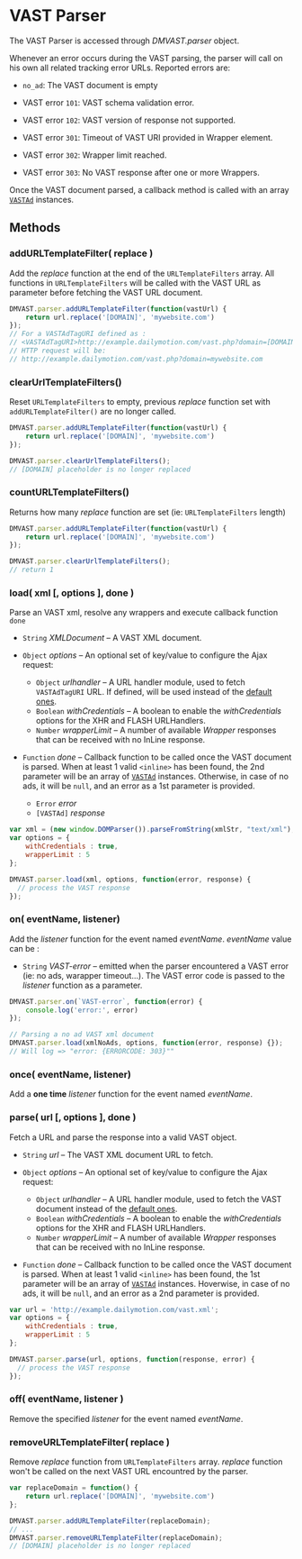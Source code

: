 # VAST Parser
The VAST Parser is accessed through *DMVAST.parser* object.

Whenever an error occurs during the VAST parsing, the parser will call on his own all related tracking error URLs. Reported errors are:

* `no_ad`: The VAST document is empty

* VAST error `101`: VAST schema validation error.

* VAST error `102`: VAST version of response not supported.

* VAST error `301`: Timeout of VAST URI provided in Wrapper element.

* VAST error `302`: Wrapper limit reached.

* VAST error `303`: No VAST response after one or more Wrappers.

Once the VAST document parsed, a callback method is called with an array [`VASTAd`](https://github.com/dailymotion/vast-client-js/tree/master/src/ad.coffee) instances.

## Methods

### addURLTemplateFilter( replace )
Add the *replace* function at the end of the `URLTemplateFilters` array. All functions in `URLTemplateFilters`  will be called with the VAST URL as parameter before fetching the VAST URL document.

``` javascript
DMVAST.parser.addURLTemplateFilter(function(vastUrl) {
    return url.replace('[DOMAIN]', 'mywebsite.com')
});
// For a VASTAdTagURI defined as :
// <VASTAdTagURI>http://example.dailymotion.com/vast.php?domain=[DOMAIN]</VASTAdTagURI>
// HTTP request will be:
// http://example.dailymotion.com/vast.php?domain=mywebsite.com
```

### clearUrlTemplateFilters()
Reset `URLTemplateFilters` to empty, previous *replace* function set with `addURLTemplateFilter()` are no longer called.

``` javascript
DMVAST.parser.addURLTemplateFilter(function(vastUrl) {
    return url.replace('[DOMAIN]', 'mywebsite.com')
});

DMVAST.parser.clearUrlTemplateFilters();
// [DOMAIN] placeholder is no longer replaced
```

### countURLTemplateFilters()
Returns how many *replace* function are set (ie: `URLTemplateFilters` length)

``` javascript
DMVAST.parser.addURLTemplateFilter(function(vastUrl) {
    return url.replace('[DOMAIN]', 'mywebsite.com')
});

DMVAST.parser.clearUrlTemplateFilters();
// return 1
```

### load( xml [, options ], done )
Parse an VAST xml, resolve any wrappers and execute callback function `done`

* `String` *XMLDocument* – A VAST XML document.

* `Object` *options* – An optional set of key/value to configure the Ajax request:
  * `Object` *urlhandler* – A URL handler module, used to fetch `VASTAdTagURI` URL. If defined, will be used instead of the [default ones](https://github.com/dailymotion/vast-client-js/tree/master/src/urlhandlers).
  * `Boolean` *withCredentials* – A boolean to enable the *withCredentials* options for the XHR and FLASH URLHandlers.
  * `Number` *wrapperLimit* – A number of available *Wrapper* responses that can be received with no InLine response.

* `Function` *done* – Callback function to be called once the VAST document is parsed. When at least 1 valid `<inline>` has been found, the 2nd parameter will be an array of [`VASTAd`](https://github.com/dailymotion/vast-client-js/tree/master/src/ad.coffee) instances. Otherwise, in case of no ads, it will be `null`, and an error as a 1st parameter is provided.
  * `Error` *error*
  * `[VASTAd]` *response*

``` javascript
var xml = (new window.DOMParser()).parseFromString(xmlStr, "text/xml");
var options = {
    withCredentials : true,
    wrapperLimit : 5
};

DMVAST.parser.load(xml, options, function(error, response) {
  // process the VAST response
});
```

### on( eventName, listener)
Add the *listener* function for the event named *eventName*. *eventName* value can be :
* `String` *VAST-error* – emitted when the parser encountered a VAST error (ie: no ads, warapper timeout...). The VAST error code is passed to the *listener* function as a parameter.
``` javascript
DMVAST.parser.on(`VAST-error`, function(error) {
    console.log('error:', error)
});

// Parsing a no ad VAST xml document
DMVAST.parser.load(xmlNoAds, options, function(error, response) {});
// Will log => "error: {ERRORCODE: 303}""
```

### once( eventName, listener)
Add a **one time** *listener* function for the event named *eventName*.

### parse( url [, options ], done )
Fetch a URL and parse the response into a valid VAST object.

* `String` *url* – The VAST XML document URL to fetch.

* `Object` *options* – An optional set of key/value to configure the Ajax request:
  * `Object` *urlhandler* – A URL handler module, used to fetch the VAST document instead of the [default ones](https://github.com/dailymotion/vast-client-js/tree/master/src/urlhandlers).
  * `Boolean` *withCredentials* – A boolean to enable the *withCredentials* options for the XHR and FLASH URLHandlers.
  * `Number` *wrapperLimit* – A number of available *Wrapper* responses that can be received with no InLine response.

* `Function` *done* – Callback function to be called once the VAST document is parsed. When at least 1 valid `<inline>` has been found, the 1st parameter will be an array of [`VASTAd`](https://github.com/dailymotion/vast-client-js/tree/master/src/ad.coffee) instances. Hoverwise, in case of no ads, it will be `null`, and an error as a 2nd parameter is provided.

``` javascript
var url = 'http://example.dailymotion.com/vast.xml';
var options = {
    withCredentials : true,
    wrapperLimit : 5
};

DMVAST.parser.parse(url, options, function(response, error) {
  // process the VAST response
});
```

### off( eventName, listener )
Remove the specified *listener* for the event named *eventName*.

### removeURLTemplateFilter( replace )
Remove *replace* function from  `URLTemplateFilters` array. *replace* function won't be called on the next VAST URL encountred by the parser.

``` javascript
var replaceDomain = function() {
    return url.replace('[DOMAIN]', 'mywebsite.com')
};

DMVAST.parser.addURLTemplateFilter(replaceDomain);
// ...
DMVAST.parser.removeURLTemplateFilter(replaceDomain);
// [DOMAIN] placeholder is no longer replaced
```
